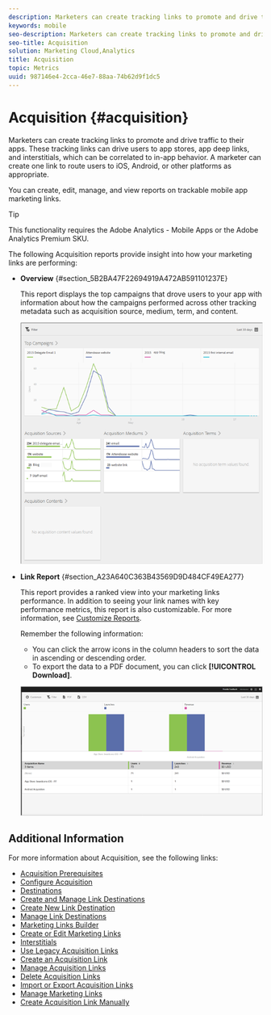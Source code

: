 ```yaml
---
description: Marketers can create tracking links to promote and drive traffic to their apps. These tracking links can drive users to app stores, app deep links, and interstitials, which can be correlated to in-app behavior. A marketer can create one link to route users to iOS, Android, or other platforms as appropriate.
keywords: mobile
seo-description: Marketers can create tracking links to promote and drive traffic to their apps. These tracking links can drive users to app stores, app deep links, and interstitials, which can be correlated to in-app behavior. A marketer can create one link to route users to iOS, Android, or other platforms as appropriate.
seo-title: Acquisition
solution: Marketing Cloud,Analytics
title: Acquisition
topic: Metrics
uuid: 987146e4-2cca-46e7-88aa-74b62d9f1dc5
---
```


# Acquisition {#acquisition}

Marketers can create tracking links to promote and drive traffic to their apps. These tracking links can drive users to app stores, app deep links, and interstitials, which can be correlated to in-app behavior. A marketer can create one link to route users to iOS, Android, or other platforms as appropriate.

You can create, edit, manage, and view reports on trackable mobile app marketing links.

>[!TIP]
>
>This functionality requires the Adobe Analytics - Mobile Apps or the Adobe Analytics Premium SKU.

The following Acquisition reports provide insight into how your marketing links are performing:

* **Overview** {#section_5B2BA47F22694919A472AB591101237E}

  This report displays the top campaigns that drove users to your app with information about how the campaigns performed across other tracking metadata such as acquisition source, medium, term, and content.

  ![](assets/acquisition_overview.png)

* **Link Report** {#section_A23A640C363B43569D9D484CF49EA277}

  This report provides a ranked view into your marketing links performance. In addition to seeing your link names with key performance metrics, this report is also customizable. For more information, see [Customize Reports](/help/using/usage/reports-customize/t-reports-customize.md).

  Remember the following information:

  * You can click the arrow icons in the column headers to sort the data in ascending or descending order. 
  * To export the data to a PDF document, you can click **[!UICONTROL Download]**.

  ![](assets/acquisition_name.png)

## Additional Information

For more information about Acquisition, see the following links:

* [Acquisition Prerequisites](/help/using/acquisition-main/c-acquisition-prerequisites.md)
* [Configure Acquisition](/help/using/acquisition-main/t-enable-acquisition.md)
* [Destinations](/help/using/acquisition-main/c-create-destinations.md)
* [Create and Manage Link Destinations](/help/using/acquisition-main/c-manage-link-destinations/c-manage-link-destinations.md)
* [Create New Link Destination](/help/using/acquisition-main/c-manage-link-destinations/t-create-new-app-deep-link-destination.md)
* [Manage Link Destinations](/help/using/acquisition-main/c-manage-link-destinations/t-archive-unarchive-link-destinations.md)
* [Marketing Links Builder](/help/using/acquisition-main/c-marketing-links-builder/c-marketing-links-builder.md)
* [Create or Edit Marketing Links](/help/using/acquisition-main/c-marketing-links-builder/t-create-edit-adobe-links/t-create-edit-adobe-links.md)
* [Interstitials](/help/using/acquisition-main/c-marketing-links-builder/t-create-edit-adobe-links/t-interstitials.md)
* [Use Legacy Acquisition Links](/help/using/acquisition-main/c-marketing-links-builder/t-create-edit-adobe-links/c-use-legacy-acquisition-links/c-use-legacy-acquisition-links.md)
* [Create an Acquisition Link](/help/using/acquisition-main/c-marketing-links-builder/t-create-edit-adobe-links/c-use-legacy-acquisition-links/t-acquisition-link.md)
* [Manage Acquisition Links](/help/using/acquisition-main/c-marketing-links-builder/t-create-edit-adobe-links/c-use-legacy-acquisition-links/c-manage-acquisition-links/c-manage-acquisition-links.md)
* [Delete Acquisition Links](/help/using/acquisition-main/c-marketing-links-builder/t-create-edit-adobe-links/c-use-legacy-acquisition-links/c-manage-acquisition-links/t-acquisition-del.md)
* [Import or Export Acquisition Links](/help/using/acquisition-main/c-marketing-links-builder/t-create-edit-adobe-links/c-use-legacy-acquisition-links/c-manage-acquisition-links/t-acquisition-import.md)
* [Manage Marketing Links](/help/using/acquisition-main/c-marketing-links-builder/c-manage-adobe-links.md)
* [Create Acquisition Link Manually](/help/using/acquisition-main/c-marketing-links-builder/acquisition-link-manual.md)
